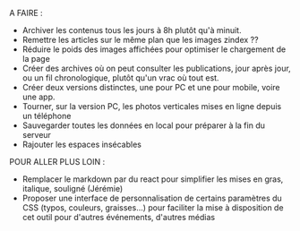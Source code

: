 A FAIRE :

- Archiver les contenus tous les jours à 8h plutôt qu'à minuit.
- Remettre les articles sur le même plan que les images zindex ??
- Réduire le poids des images affichées pour optimiser le chargement de la page
- Créer des archives où on peut consulter les publications, jour après jour, ou un fil chronologique, plutôt qu'un vrac où tout est.
- Créer deux versions distinctes, une pour PC et une pour mobile, voire une app.
- Tourner, sur la version PC, les photos verticales mises en ligne depuis un téléphone
- Sauvegarder toutes les données en local pour préparer à la fin du serveur
- Rajouter les espaces insécables


POUR ALLER PLUS LOIN :

- Remplacer le markdown par du react pour simplifier les mises en gras, italique, souligné (Jérémie)
- Proposer une interface de personnalisation de certains paramètres du CSS (typos, couleurs, graisses...) pour faciliter la mise à disposition de cet outil pour d'autres événements, d'autres médias
